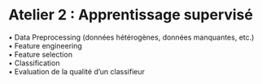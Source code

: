 # Atelier 2 : Apprentissage supervisé

• Data Preprocessing (données hétérogènes, données manquantes, etc.)  <br>
• Feature engineering <br>
• Feature selection <br>
• Classification <br>
• Evaluation de la qualité d’un classifieur <br>
